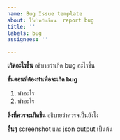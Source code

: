 ```yaml
---
name: Bug Issue template
about: ไว้สำหรับเขียน  report bug
title: ''
labels: bug
assignees: ''

---
```


**เกิดอะไรขึ้น**
อธิบายว่าเกิด bug อะไรขึ้น

**ขั้นตอนที่ต้องทำเพื่อจะเกิด bug**
1. ทำอะไร
2. ทำอะไร

**สิ่งที่ควรจะเกิดขึ้น**
อธิบายว่าควรจเป็นยังไง

**อื่นๆ**
screenshot และ json output เป็นต้น

